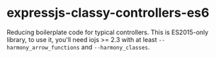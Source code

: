 # expressjs-classy-controllers-es6

Reducing boilerplate code for typical controllers.
This is ES2015-only library, to use it, you'll need iojs >= 2.3 with at least `--harmony_arrow_functions` and `--harmony_classes`.

